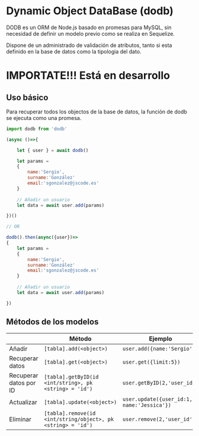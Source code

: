 # Dynamic Object DataBase (dodb)
DODB es un ORM de Node.js basado en promesas para MySQL, sin necesidad de definir un modelo previo como se realiza en Sequelize.

Dispone de un administrado de validación de atributos, tanto si esta definido en la base de datos como la tipologia del dato.

# IMPORTATE!!! Está en desarrollo

## Uso básico
Para recuperar todos los objectos de la base de datos, la función de dodb se ejecuta como una promesa.

```Javascript
import dodb from 'dodb'

(async ()=>{

    let { user } = await dodb()

    let params =
    {
        name:'Sergio',
        surname:'González'
        email:'sgonzalez@jscode.es'
    }
    
    // Añadir un usuario
    let data = await user.add(params)

})()

// OR

dodb().then(async({user})=>
{   
    let params =
    {
        name:'Sergio',
        surname:'González'
        email:'sgonzalez@jscode.es'
    }
    
    // Añadir un usuario
    let data = await user.add(params)

})
```

## Métodos de los modelos
|                |Método                          |Ejemplo                         |
|----------------|-------------------------------|-----------------------------|
|Añadir|`[tabla].add(<object>)`            |`user.add({name:'Sergio'})`           |
|Recuperar datos          |`[tabla].get(<object>)`        |`user.get({limit:5})`          |
|Recuperar datos por ID          | `[tabla].getByID(id <int/string>, pk <string> = 'id')`| `user.getByID(2,'user_id')`|
|Actualizar          | `[tabla].update(<object>)`| `user.update({user_id:1, name:'Jessica'})`|
|Eliminar          | `[tabla].remove(id <int/string/object>, pk <string> = 'id')`| `user.remove(2,'user_id')`|